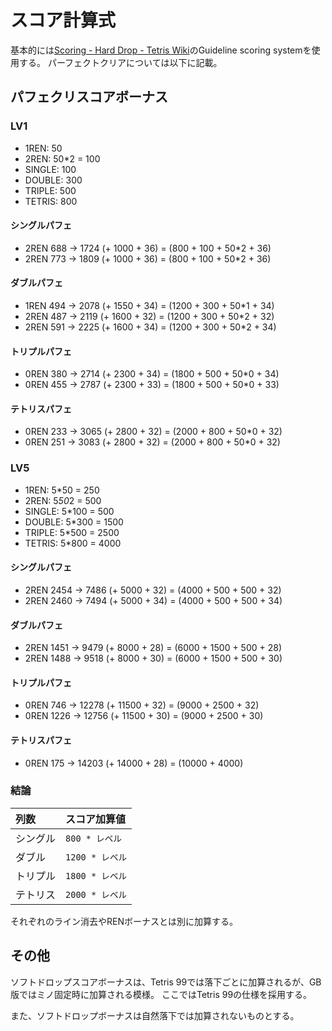 # スコア計算式

基本的には[Scoring - Hard Drop - Tetris Wiki](https://harddrop.com/wiki/Scoring)のGuideline scoring systemを使用する。
パーフェクトクリアについては以下に記載。

## パフェクリスコアボーナス

### LV1

- 1REN:   50
- 2REN:   50*2 = 100
- SINGLE: 100
- DOUBLE: 300
- TRIPLE: 500
- TETRIS: 800

#### シングルパフェ

- 2REN  688 -> 1724 (+ 1000 + 36) = (800 + 100 + 50*2 + 36)
- 2REN  773 -> 1809 (+ 1000 + 36) = (800 + 100 + 50*2 + 36)

#### ダブルパフェ

- 1REN  494 -> 2078 (+ 1550 + 34) = (1200 + 300 + 50*1 + 34)
- 2REN  487 -> 2119 (+ 1600 + 32) = (1200 + 300 + 50*2 + 32)
- 2REN  591 -> 2225 (+ 1600 + 34) = (1200 + 300 + 50*2 + 34)

#### トリプルパフェ

- 0REN  380 -> 2714 (+ 2300 + 34) = (1800 + 500 + 50*0 + 34)
- 0REN  455 -> 2787 (+ 2300 + 33) = (1800 + 500 + 50*0 + 33)

#### テトリスパフェ

- 0REN  233 -> 3065 (+ 2800 + 32) = (2000 + 800 + 50*0 + 32)
- 0REN  251 -> 3083 (+ 2800 + 32) = (2000 + 800 + 50*0 + 32)

### LV5

- 1REN:   5*50   = 250
- 2REN:   5*50*2 = 500
- SINGLE: 5*100  = 500
- DOUBLE: 5*300  = 1500
- TRIPLE: 5*500  = 2500
- TETRIS: 5*800  = 4000

#### シングルパフェ

- 2REN  2454 -> 7486 (+ 5000 + 32) = (4000 + 500 + 500 + 32)
- 2REN  2460 -> 7494 (+ 5000 + 34) = (4000 + 500 + 500 + 34)

#### ダブルパフェ

- 2REN  1451 -> 9479 (+ 8000 + 28) = (6000 + 1500 + 500 + 28)
- 2REN  1488 -> 9518 (+ 8000 + 30) = (6000 + 1500 + 500 + 30)

#### トリプルパフェ

- 0REN  746  -> 12278 (+ 11500 + 32) = (9000 + 2500 + 32)
- 0REN  1226 -> 12756 (+ 11500 + 30) = (9000 + 2500 + 30)

#### テトリスパフェ

- 0REN  175 -> 14203 (+ 14000 + 28) = (10000 + 4000)

### 結論

|列数    |スコア加算値   |
|:-------|:--------------|
|シングル|`800 * レベル` |
|ダブル  |`1200 * レベル`|
|トリプル|`1800 * レベル`|
|テトリス|`2000 * レベル`|

それぞれのライン消去やRENボーナスとは別に加算する。

## その他

ソフトドロップスコアボーナスは、Tetris 99では落下ごとに加算されるが、GB版ではミノ固定時に加算される模様。
ここではTetris 99の仕様を採用する。

また、ソフトドロップボーナスは自然落下では加算されないものとする。
